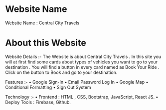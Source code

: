 # Website Name

Website Name : Central City Travels

# About this Website

Website Details :-
The Website is about Central City Travels . In this site you will at first find some cards about types of vehicles you want to go to your destination . You will find a button in every card named as Book Your Ride . Click on the button to Book and go to your destination.

Features :- 
• Google Sign-In
• Email Password Log In
• Google Map
• Conditional Formatting
• Sign Out System

Technology :- 
• Frontend : HTML , CSS, Bootstrap, JavaScript, React JS.
• Deploy Tools : Firebase, Github.


